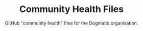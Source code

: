 <div align="center">

# Community Health Files

GitHub "community health" files for the Dogmatiq organisation.

</div>
